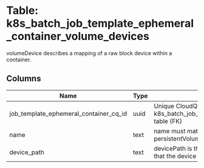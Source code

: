 
# Table: k8s_batch_job_template_ephemeral_container_volume_devices
volumeDevice describes a mapping of a raw block device within a container.
## Columns
| Name        | Type           | Description  |
| ------------- | ------------- | -----  |
|job_template_ephemeral_container_cq_id|uuid|Unique CloudQuery ID of k8s_batch_job_template_ephemeral_containers table (FK)|
|name|text|name must match the name of a persistentVolumeClaim in the pod|
|device_path|text|devicePath is the path inside of the container that the device will be mapped to.|
